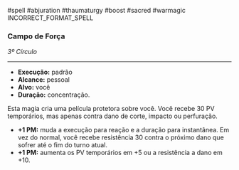 #spell #abjuration #thaumaturgy #boost #sacred #warmagic 
INCORRECT_FORMAT_SPELL
### Campo de Força
*3º Círculo*
___
- **Execução:** padrão
- **Alcance:** pessoal
- **Alvo:** você
- **Duração:** concentração.

Esta magia cria uma película protetora sobre você. Você recebe 30 PV temporários, mas apenas contra dano de corte, impacto ou perfuração.

- **+1 PM:** muda a execução para reação e a duração para instantânea. Em vez do normal, você recebe resistência 30 contra o próximo dano que sofrer até o fim do turno atual.
- **+1 PM:** aumenta os PV temporários em +5 ou a resistência a dano em +10.
